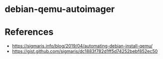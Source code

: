 # debian-qemu-autoimager


# References
- https://sigmaris.info/blog/2019/04/automating-debian-install-qemu/
- https://gist.github.com/sigmaris/dc1883f782d1ff5d74252bebf852ec50
